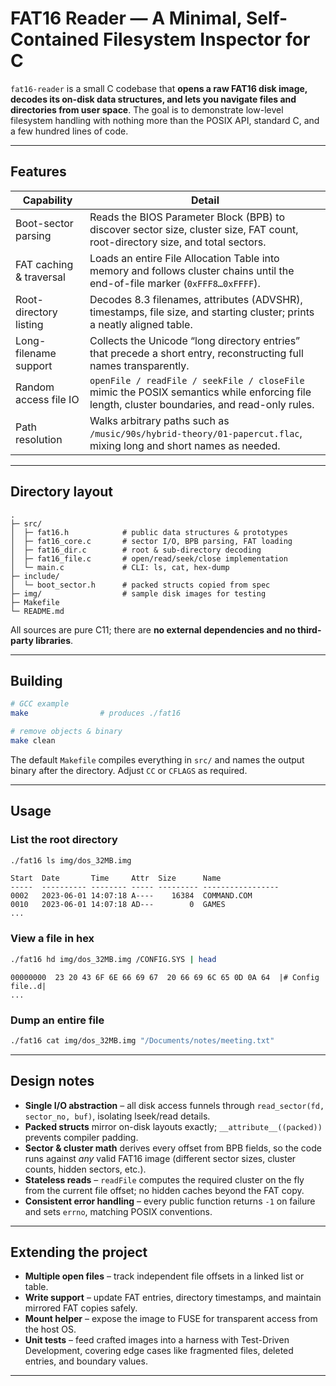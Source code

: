 # FAT16 Reader — A Minimal, Self-Contained Filesystem Inspector for C

`fat16-reader` is a small C codebase that **opens a raw FAT16 disk image, decodes its on-disk data structures, and lets you navigate files and directories from user space**.
The goal is to demonstrate low-level filesystem handling with nothing more than the POSIX API, standard C, and a few hundred lines of code.&#x20;

---

## Features

| Capability              | Detail                                                                                                                                        |
| ----------------------- | --------------------------------------------------------------------------------------------------------------------------------------------- |
| Boot-sector parsing     | Reads the BIOS Parameter Block (BPB) to discover sector size, cluster size, FAT count, root-directory size, and total sectors.                |
| FAT caching & traversal | Loads an entire File Allocation Table into memory and follows cluster chains until the end-of-file marker (`0xFFF8…0xFFFF`).                  |
| Root-directory listing  | Decodes 8.3 filenames, attributes (ADVSHR), timestamps, file size, and starting cluster; prints a neatly aligned table.                       |
| Long-filename support   | Collects the Unicode “long directory entries” that precede a short entry, reconstructing full names transparently.                            |
| Random access file IO   | `openFile / readFile / seekFile / closeFile` mimic the POSIX semantics while enforcing file length, cluster boundaries, and read-only rules.  |
| Path resolution         | Walks arbitrary paths such as `/music/90s/hybrid-theory/01-papercut.flac`, mixing long and short names as needed.                             |

---

## Directory layout

```
.
├─ src/
│  ├─ fat16.h            # public data structures & prototypes
│  ├─ fat16_core.c       # sector I/O, BPB parsing, FAT loading
│  ├─ fat16_dir.c        # root & sub-directory decoding
│  ├─ fat16_file.c       # open/read/seek/close implementation
│  └─ main.c             # CLI: ls, cat, hex-dump
├─ include/
│  └─ boot_sector.h      # packed structs copied from spec
├─ img/                  # sample disk images for testing
├─ Makefile
└─ README.md
```

All sources are pure C11; there are **no external dependencies and no third-party libraries**.&#x20;

---

## Building

```bash
# GCC example
make                # produces ./fat16

# remove objects & binary
make clean
```

The default `Makefile` compiles everything in `src/` and names the output binary after the directory. Adjust `CC` or `CFLAGS` as required.&#x20;

---

## Usage

### List the root directory

```bash
./fat16 ls img/dos_32MB.img
```

```
Start  Date       Time     Attr  Size      Name
-----  ---------- -------- ----- --------- -----------------
0002   2023-06-01 14:07:18 A----    16384  COMMAND.COM
0010   2023-06-01 14:07:18 AD---        0  GAMES
...
```

### View a file in hex

```bash
./fat16 hd img/dos_32MB.img /CONFIG.SYS | head
```

```
00000000  23 20 43 6F 6E 66 69 67  20 66 69 6C 65 0D 0A 64  |# Config file..d|
...
```

### Dump an entire file

```bash
./fat16 cat img/dos_32MB.img "/Documents/notes/meeting.txt"
```

---

## Design notes

* **Single I/O abstraction** – all disk access funnels through `read_sector(fd, sector_no, buf)`, isolating lseek/read details.&#x20;
* **Packed structs** mirror on-disk layouts exactly; `__attribute__((packed))` prevents compiler padding.&#x20;
* **Sector & cluster math** derives every offset from BPB fields, so the code runs against *any* valid FAT16 image (different sector sizes, cluster counts, hidden sectors, etc.).&#x20;
* **Stateless reads** – `readFile` computes the required cluster on the fly from the current file offset; no hidden caches beyond the FAT copy.
* **Consistent error handling** – every public function returns `-1` on failure and sets `errno`, matching POSIX conventions.

---

## Extending the project

* **Multiple open files** – track independent file offsets in a linked list or table.
* **Write support** – update FAT entries, directory timestamps, and maintain mirrored FAT copies safely.
* **Mount helper** – expose the image to FUSE for transparent access from the host OS.
* **Unit tests** – feed crafted images into a harness with Test-Driven Development, covering edge cases like fragmented files, deleted entries, and boundary values.

---
